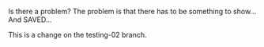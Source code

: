 Is there a problem?
The problem is that there has to be something to show...
And SAVED...


This is a change on the testing-02 branch.
